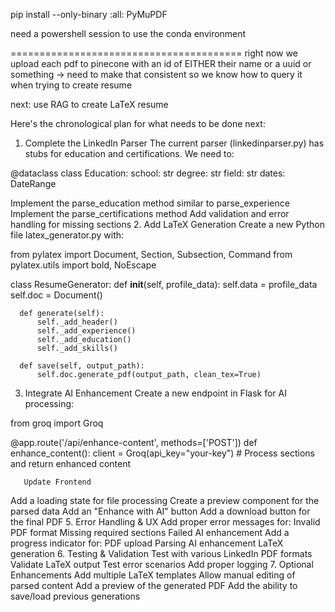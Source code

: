 pip install --only-binary :all: PyMuPDF

need a powershell session to use the conda environment

========================================
right now we upload each pdf to pinecone with an id of EITHER their name or a uuid or something
-> need to make that consistent so we know how to query it when trying to create resume

next: use RAG to create LaTeX resume

Here's the chronological plan for what needs to be done next:

1. Complete the LinkedIn Parser
   The current parser (linkedinparser.py) has stubs for education and certifications. We need to:

@dataclass
class Education:
school: str
degree: str
field: str
dates: DateRange

Implement the parse_education method similar to parse_experience
Implement the parse_certifications method
Add validation and error handling for missing sections 2. Add LaTeX Generation
Create a new Python file latex_generator.py with:

from pylatex import Document, Section, Subsection, Command
from pylatex.utils import bold, NoEscape

class ResumeGenerator:
def **init**(self, profile_data):
self.data = profile_data
self.doc = Document()

      def generate(self):
          self._add_header()
          self._add_experience()
          self._add_education()
          self._add_skills()

      def save(self, output_path):
          self.doc.generate_pdf(output_path, clean_tex=True)

3. Integrate AI Enhancement
   Create a new endpoint in Flask for AI processing:

from groq import Groq

@app.route('/api/enhance-content', methods=['POST'])
def enhance_content():
client = Groq(api_key="your-key") # Process sections and return enhanced content

       Update Frontend

Add a loading state for file processing
Create a preview component for the parsed data
Add an "Enhance with AI" button
Add a download button for the final PDF 5. Error Handling & UX
Add proper error messages for:
Invalid PDF format
Missing required sections
Failed AI enhancement
Add a progress indicator for:
PDF upload
Parsing
AI enhancement
LaTeX generation 6. Testing & Validation
Test with various LinkedIn PDF formats
Validate LaTeX output
Test error scenarios
Add proper logging 7. Optional Enhancements
Add multiple LaTeX templates
Allow manual editing of parsed content
Add a preview of the generated PDF
Add the ability to save/load previous generations
